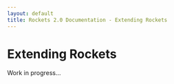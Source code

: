 ```yaml
---
layout: default
title: Rockets 2.0 Documentation - Extending Rockets
---
```


# Extending Rockets

Work in progress...
